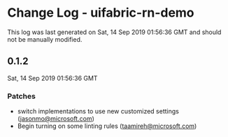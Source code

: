 # Change Log - uifabric-rn-demo

This log was last generated on Sat, 14 Sep 2019 01:56:36 GMT and should not be manually modified.

## 0.1.2
Sat, 14 Sep 2019 01:56:36 GMT

### Patches

- switch implementations to use new customized settings (jasonmo@microsoft.com)
- Begin turning on some linting rules (taamireh@microsoft.com)